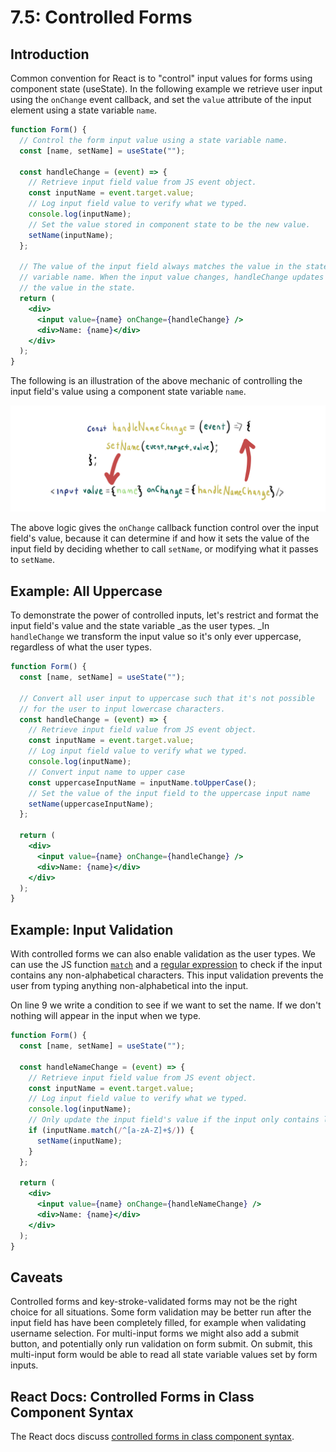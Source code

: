 # 7.5: Controlled Forms

## Introduction

Common convention for React is to "control" input values for forms using component state (useState). In the following example we retrieve user input using the `onChange` event callback, and set the `value` attribute of the input element using a state variable `name`.

```jsx
function Form() {
  // Control the form input value using a state variable name.
  const [name, setName] = useState("");

  const handleChange = (event) => {
    // Retrieve input field value from JS event object.
    const inputName = event.target.value;
    // Log input field value to verify what we typed.
    console.log(inputName);
    // Set the value stored in component state to be the new value.
    setName(inputName);
  };

  // The value of the input field always matches the value in the state
  // variable name. When the input value changes, handleChange updates
  // the value in the state.
  return (
    <div>
      <input value={name} onChange={handleChange} />
      <div>Name: {name}</div>
    </div>
  );
}
```

The following is an illustration of the above mechanic of controlling the input field's value using a component state variable `name`.

![Controlling input field value using a state variable.](../.gitbook/assets/Controlled-forms.jpg)

The above logic gives the `onChange` callback function control over the input field's value, because it can determine if and how it sets the value of the input field by deciding whether to call `setName`, or modifying what it passes to `setName`.

## Example: All Uppercase

To demonstrate the power of controlled inputs, let's restrict and format the input field's value and the state variable \_as the user types. \_In `handleChange` we transform the input value so it's only ever uppercase, regardless of what the user types.

```jsx
function Form() {
  const [name, setName] = useState("");

  // Convert all user input to uppercase such that it's not possible
  // for the user to input lowercase characters.
  const handleChange = (event) => {
    // Retrieve input field value from JS event object.
    const inputName = event.target.value;
    // Log input field value to verify what we typed.
    console.log(inputName);
    // Convert input name to upper case
    const uppercaseInputName = inputName.toUpperCase();
    // Set the value of the input field to the uppercase input name
    setName(uppercaseInputName);
  };

  return (
    <div>
      <input value={name} onChange={handleChange} />
      <div>Name: {name}</div>
    </div>
  );
}
```

## Example: Input Validation

With controlled forms we can also enable validation as the user types. We can use the JS function [`match`](https://developer.mozilla.org/en-US/docs/Web/JavaScript/Reference/Global\_Objects/String/match) and a [regular expression](https://www3.ntu.edu.sg/home/ehchua/programming/howto/Regexe.html) to check if the input contains any non-alphabetical characters. This input validation prevents the user from typing anything non-alphabetical into the input.

On line 9 we write a condition to see if we want to set the name. If we don't nothing will appear in the input when we type.

```jsx
function Form() {
  const [name, setName] = useState("");

  const handleNameChange = (event) => {
    // Retrieve input field value from JS event object.
    const inputName = event.target.value;
    // Log input field value to verify what we typed.
    console.log(inputName);
    // Only update the input field's value if the input only contains letters.
    if (inputName.match(/^[a-zA-Z]+$/)) {
      setName(inputName);
    }
  };

  return (
    <div>
      <input value={name} onChange={handleNameChange} />
      <div>Name: {name}</div>
    </div>
  );
}
```

## Caveats

Controlled forms and key-stroke-validated forms may not be the right choice for all situations. Some form validation may be better run after the input field has have been completely filled, for example when validating username selection. For multi-input forms we might also add a submit button, and potentially only run validation on form submit. On submit, this multi-input form would be able to read all state variable values set by form inputs.

## React Docs: Controlled Forms in Class Component Syntax

The React docs discuss [controlled forms in class component syntax](https://reactjs.org/docs/forms.html).
